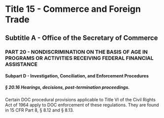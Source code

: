 
# Title 15 - Commerce and Foreign Trade
## Subtitle A - Office of the Secretary of Commerce
### PART 20 - NONDISCRIMINATION ON THE BASIS OF AGE IN PROGRAMS OR ACTIVITIES RECEIVING FEDERAL FINANCIAL ASSISTANCE
#### Subpart D - Investigation, Conciliation, and Enforcement Procedures
##### § 20.16 Hearings, decisions, post-termination proceedings.

Certain DOC procedural provisions applicable to Title VI of the Civil Rights Act of 1964 apply to DOC enforcement of these regulations. They are found in 15 CFR Part 8, § 8.12 and § 8.13.
